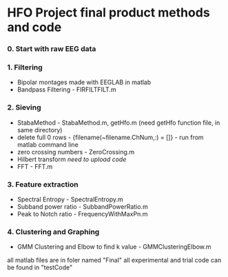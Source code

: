 # HFO Project final product methods and code

### 0. Start with raw EEG data

### 1. Filtering
   - Bipolar montages made with EEGLAB in matlab
   - Bandpass Filtering - FIRFILTFILT.m

### 2. Sieving
   - StabaMethod - StabaMethod.m, getHfo.m (need getHfo function file, in same directory)
   - delete full 0 rows - {filename(~filename.ChNum,:) = []} - run from matlab command line
   - zero crossing numbers - ZeroCrossing.m
   - Hilbert transform *need to upload code*
   -  FFT - FFT.m

### 3. Feature extraction
   - Spectral Entropy - SpectralEntropy.m
   - Subband power ratio - SubbandPowerRatio.m
   - Peak to Notch ratio - FrequencyWithMaxPn.m

### 4. Clustering and Graphing
   - GMM Clustering and Elbow to find k value - GMMClusteringElbow.m


all matlab files are in foler named "Final"
all experimental and trial code can be found in "testCode"
